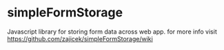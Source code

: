 # simpleFormStorage
Javascript library for storing form data across web app.
for more info visit https://github.com/zajicek/simpleFormStorage/wiki
